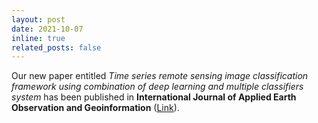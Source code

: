 ```yaml
---
layout: post
date: 2021-10-07
inline: true
related_posts: false
---
```


Our new paper entitled *Time series remote sensing image classification framework using combination of deep learning and multiple classifiers system* has been published in **International Journal of Applied Earth Observation and Geoinformation** ([Link](https://www.sciencedirect.com/science/article/pii/S0303243421001847)).
